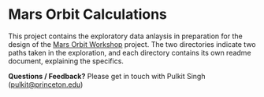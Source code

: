 # Mars Orbit Calculations

This project contains the exploratory data anlaysis in preparation for the design of the [Mars Orbit Workshop](https://github.com/pulkitsingh/Mars-Orbit-Workshop) project. The two directories indicate two paths taken in the exploration, and each directory contains its own readme document, explaining the specifics.

**Questions / Feedback?**
Please get in touch with Pulkit Singh (pulkit@princeton.edu)